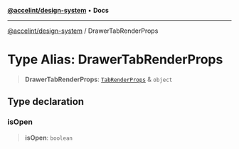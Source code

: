 [**@accelint/design-system**](../README.md) • **Docs**

***

[@accelint/design-system](../README.md) / DrawerTabRenderProps

# Type Alias: DrawerTabRenderProps

> **DrawerTabRenderProps**: [`TabRenderProps`](TabRenderProps.md) & `object`

## Type declaration

### isOpen

> **isOpen**: `boolean`
